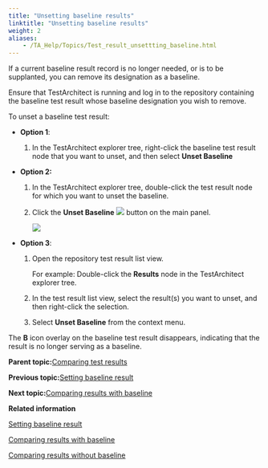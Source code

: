```yaml
--- 
title: "Unsetting baseline results"
linktitle: "Unsetting baseline results"
weight: 2
aliases: 
    - /TA_Help/Topics/Test_result_unsettting_baseline.html
---
```


If a current baseline result record is no longer needed, or is to be supplanted, you can remove its designation as a baseline.

Ensure that TestArchitect is running and log in to the repository containing the baseline test result whose baseline designation you wish to remove.

To unset a baseline test result:

-   **Option 1**:

    1.  In the TestArchitect explorer tree, right-click the baseline test result node that you want to unset, and then select **Unset Baseline**

-   **Option 2:**

    1.  In the TestArchitect explorer tree, double-click the test result node for which you want to unset the baseline.

    2.  Click the **Unset Baseline** ![](/images//Images/baseline_set_btn.png) button on the main panel.

        ![](/images//Images/ug_resultbaseline4.png)

-   **Option 3**:

    1.  Open the repository test result list view.

        For example: Double-click the **Results** node in the TestArchitect explorer tree.

    2.  In the test result list view, select the result\(s\) you want to unset, and then right-click the selection.

    3.  Select **Unset Baseline** from the context menu.


The **B** icon overlay on the baseline test result disappears, indicating that the result is no longer serving as a baseline.

**Parent topic:**[Comparing test results](/TA_Help/Topics/Test_result_baselining.html)

**Previous topic:**[Setting baseline result](/TA_Help/Topics/Test_result_settting_baseline.html)

**Next topic:**[Comparing results with baseline](/TA_Help/Topics/Test_result_compare_to_baseline_results.html)

**Related information**  


[Setting baseline result](/TA_Help/Topics/Test_result_settting_baseline.html)

[Comparing results with baseline](/TA_Help/Topics/Test_result_compare_to_baseline_results.html)

[Comparing results without baseline](/TA_Help/Topics/Test_result_compare_results.html)

